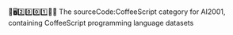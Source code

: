 🧠️🖥️2️⃣️0️⃣️0️⃣️1️⃣️💾️📜️ The sourceCode:CoffeeScript category for AI2001, containing CoffeeScript programming language datasets
